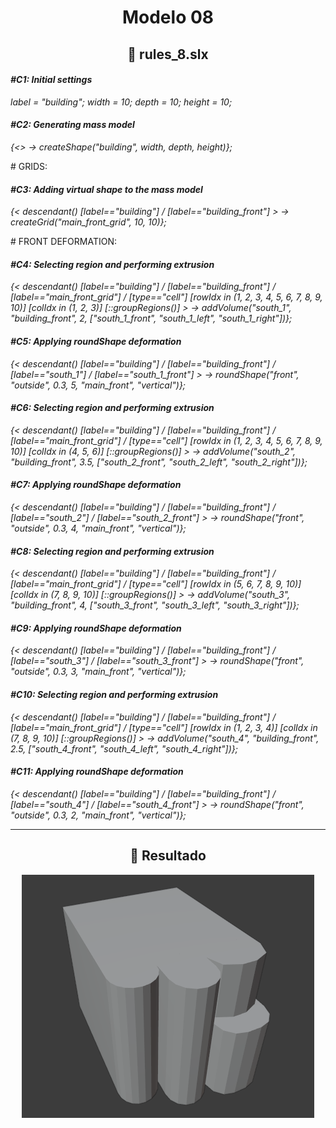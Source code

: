 <h1 align="center">Modelo 08</h2>

<h2 align="center">📝 rules_8.slx</h2>

#### **_\#C1: Initial settings_**

_label = "building"; width = 10; depth = 10; height = 10;_

#### **_\#C2: Generating mass model_**

_{<> -> createShape("building", width, depth, height)};_

\# GRIDS:

#### **_\#C3: Adding virtual shape to the mass model_**

_{< descendant() [label=="building"] / [label=="building_front"] > -> createGrid("main_front_grid", 10, 10)};_

\# FRONT DEFORMATION:

#### **_\#C4: Selecting region and performing extrusion_**

_{< descendant() [label=="building"] / [label=="building_front"] / [label=="main_front_grid"] / [type=="cell"] [rowIdx in (1, 2, 3, 4, 5, 6, 7, 8, 9, 10)] [colIdx in (1, 2, 3)] [::groupRegions()] > -> addVolume("south_1", "building_front", 2, ["south_1_front", "south_1_left", "south_1_right"])};_

#### **_\#C5: Applying roundShape deformation_**

_{< descendant() [label=="building"] / [label=="building_front"] / [label=="south_1"] / [label=="south_1_front"] > -> roundShape("front", "outside", 0.3, 5, "main_front", "vertical")};_

#### **_\#C6: Selecting region and performing extrusion_**

_{< descendant() [label=="building"] / [label=="building_front"] / [label=="main_front_grid"] / [type=="cell"] [rowIdx in (1, 2, 3, 4, 5, 6, 7, 8, 9, 10)] [colIdx in (4, 5, 6)] [::groupRegions()] > -> addVolume("south_2", "building_front", 3.5, ["south_2_front", "south_2_left", "south_2_right"])};_

#### **_\#C7: Applying roundShape deformation_**

_{< descendant() [label=="building"] / [label=="building_front"] / [label=="south_2"] / [label=="south_2_front"] > -> roundShape("front", "outside", 0.3, 4, "main_front", "vertical")};_

#### **_\#C8: Selecting region and performing extrusion_**

_{< descendant() [label=="building"] / [label=="building_front"] / [label=="main_front_grid"] / [type=="cell"] [rowIdx in (5, 6, 7, 8, 9, 10)] [colIdx in (7, 8, 9, 10)] [::groupRegions()] > -> addVolume("south_3", "building_front", 4, ["south_3_front", "south_3_left", "south_3_right"])};_

#### **_\#C9: Applying roundShape deformation_**

_{< descendant() [label=="building"] / [label=="building_front"] / [label=="south_3"] / [label=="south_3_front"] > -> roundShape("front", "outside", 0.3, 3, "main_front", "vertical")};_

#### **_\#C10: Selecting region and performing extrusion_**

_{< descendant() [label=="building"] / [label=="building_front"] / [label=="main_front_grid"] / [type=="cell"] [rowIdx in (1, 2, 3, 4)] [colIdx in (7, 8, 9, 10)] [::groupRegions()] > -> addVolume("south_4", "building_front", 2.5, ["south_4_front", "south_4_left", "south_4_right"])};_

#### **_\#C11: Applying roundShape deformation_**

_{< descendant() [label=="building"] / [label=="building_front"] / [label=="south_4"] / [label=="south_4_front"] > -> roundShape("front", "outside", 0.3, 2, "main_front", "vertical")};_

---

<h2 align="center">🏢 Resultado</h2>

<div align="center">
  <img src="modelo_08.png" alt="Modelo 08">
</div>
